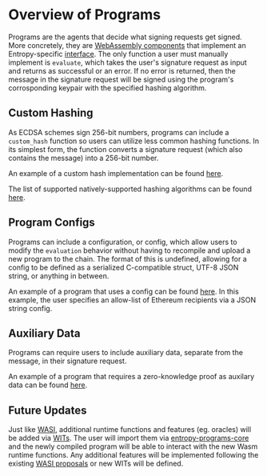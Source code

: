 # Overview of Programs

Programs are the agents that decide what signing requests get signed. More concretely, they are [WebAssembly components][components] that implement an Entropy-specific [interface][wit-interface]. The only function a user must manually implement is `evaluate`, which takes the user's signature request as input and returns as successful or an error. If no error is returned, then the message in the signature request will be signed using the program's corrosponding keypair with the specified hashing algorithm.

## Custom Hashing

As ECDSA schemes sign 256-bit numbers, programs can include a `custom_hash` function so users can utilize less common hashing functions. In its simplest form, the function converts a signature request (which also contains the message) into a 256-bit number.

An example of a custom hash implementation can be found [here][custom-hash-example].

The list of supported natively-supported hashing algorithms can be found [here][native-hashing-algorithms].

## Program Configs

Programs can include a configuration, or config, which allow users to modify the `evaluation` behavior without having to recompile and upload a new program to the chain. The format of this is undefined, allowing for a config to be defined as a serialized C-compatible struct, UTF-8 JSON string, or anything in between.

An example of a program that uses a config can be found [here][config-example]. In this example, the user specifies an allow-list of Ethereum recipients via a JSON string config.

## Auxiliary Data

Programs can require users to include auxiliary data, separate from the message, in their signature request.

An example of a program that requires a zero-knowledge proof as auxilary data can be found [here][zkp-example].

## Future Updates

Just like [WASI], additional runtime functions and features (eg. oracles) will be added via [WITs][wit]. The user will import them via [entropy-programs-core] and the newly compiled program will be able to interact with the new Wasm runtime functions. Any additional features will be implemented following the existing [WASI proposals] or new WITs will be defined.

[components]: https://github.com/WebAssembly/component-model
[wit]: https://github.com/WebAssembly/component-model/blob/main/design/mvp/WIT.md
[entropy-programs-core]: https://github.com/entropyxyz/programs/tree/main/core
[custom-hash-example]: https://github.com/entropyxyz/programs/tree/master/examples/custom-hash
[config-example]: https://github.com/entropyxyz/programs/blob/master/examples/basic-transaction/src/lib.rs#L18
[zkp-example]: https://github.com/entropyxyz/programs/blob/master/examples/risczero-zkvm-verification/src/lib.rs#L24
[native-hashing-algorithms]: https://github.com/entropyxyz/entropy-core/blob/master/crates/shared/src/types.rs#L101
[wit-interface]: https://github.com/entropyxyz/programs/blob/master/wit/application.wit
[WASI]: https://wasi.dev/
[WASI proposals]: https://github.com/WebAssembly/WASI/blob/main/Proposals.md
